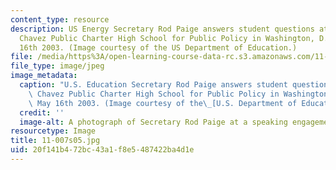 ```yaml
---
content_type: resource
description: US Energy Secretary Rod Paige answers student questions at the Cesar
  Chavez Public Charter High School for Public Policy in Washington, D.C., on May
  16th 2003. (Image courtesy of the US Department of Education.)
file: /media/https%3A/open-learning-course-data-rc.s3.amazonaws.com/11-007-resolving-public-disputes-spring-2005/20f141b472bc43a1f8e5487422ba4d1e_11-007s05.jpg
file_type: image/jpeg
image_metadata:
  caption: "U.S. Education Secretary Rod Paige answers student questions at the Cesar\
    \ Chavez Public Charter High School for Public Policy in Washington, D.C., on\
    \ May 16th 2003. (Image courtesy of the\_[U.S. Department of Education](http://www.ed.gov/).)"
  credit: ''
  image-alt: A photograph of Secretary Rod Paige at a speaking engagement.
resourcetype: Image
title: 11-007s05.jpg
uid: 20f141b4-72bc-43a1-f8e5-487422ba4d1e
---
```

